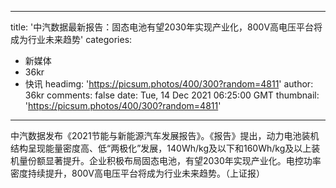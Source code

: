 
---
title: '中汽数据最新报告：固态电池有望2030年实现产业化，800V高电压平台将成为行业未来趋势'
categories: 
 - 新媒体
 - 36kr
 - 快讯
headimg: 'https://picsum.photos/400/300?random=4811'
author: 36kr
comments: false
date: Tue, 14 Dec 2021 06:25:00 GMT
thumbnail: 'https://picsum.photos/400/300?random=4811'
---

<div>   
中汽数据发布《2021节能与新能源汽车发展报告》。《报告》提出，动力电池装机结构呈现能量密度高、低“两极化”发展，140Wh/kg及以下和160Wh/kg及以上装机量份额显著提升。企业积极布局固态电池，有望2030年实现产业化。电控功率密度持续提升，800V高电压平台将成为行业未来趋势。（上证报）  
</div>
            